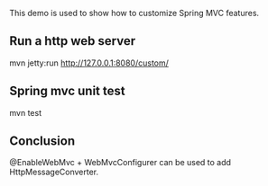 This demo is used to show how to customize Spring MVC features.

## Run a http web server
mvn jetty:run
http://127.0.0.1:8080/custom/

## Spring mvc unit test
mvn test

## Conclusion
@EnableWebMvc + WebMvcConfigurer can be used to add HttpMessageConverter.
